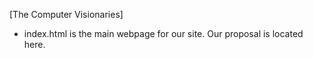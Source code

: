 
[The Computer Visionaries]
- index.html is the main webpage for our site. Our proposal is located here.
